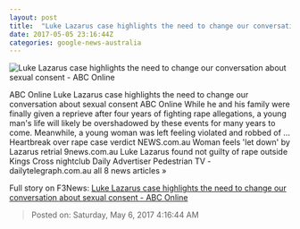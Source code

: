 ```yaml
---
layout: post
title:  "Luke Lazarus case highlights the need to change our conversation about sexual consent - ABC Online"
date: 2017-05-05 23:16:44Z
categories: google-news-australia
---
```


![Luke Lazarus case highlights the need to change our conversation about sexual consent - ABC Online](http://www.abc.net.au/news/image/8498222-1x1-700x700.jpg)

ABC Online Luke Lazarus case highlights the need to change our conversation about sexual consent ABC Online While he and his family were finally given a reprieve after four years of fighting rape allegations, a young man's life will likely be overshadowed by these events for many years to come. Meanwhile, a young woman was left feeling violated and robbed of ... Heartbreak over rape case verdict NEWS.com.au Woman feels 'let down' by Lazarus retrial 9news.com.au Luke Lazarus found not guilty of rape outside Kings Cross nightclub Daily Advertiser Pedestrian TV - dailytelegraph.com.au all 8 news articles »


Full story on F3News: [Luke Lazarus case highlights the need to change our conversation about sexual consent - ABC Online](http://www.f3nws.com/n/NBqdUG)

> Posted on: Saturday, May 6, 2017 4:16:44 AM
